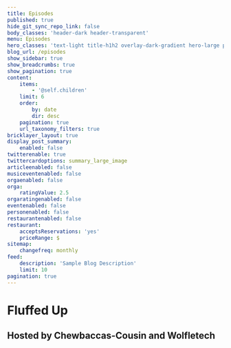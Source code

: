 ```yaml
---
title: Episodes
published: true
hide_git_sync_repo_link: false
body_classes: 'header-dark header-transparent'
menu: Episodes
hero_classes: 'text-light title-h1h2 overlay-dark-gradient hero-large parallax'
blog_url: /episodes
show_sidebar: true
show_breadcrumbs: true
show_pagination: true
content:
    items:
        - '@self.children'
    limit: 6
    order:
        by: date
        dir: desc
    pagination: true
    url_taxonomy_filters: true
bricklayer_layout: true
display_post_summary:
    enabled: false
twitterenable: true
twittercardoptions: summary_large_image
articleenabled: false
musiceventenabled: false
orgaenabled: false
orga:
    ratingValue: 2.5
orgaratingenabled: false
eventenabled: false
personenabled: false
restaurantenabled: false
restaurant:
    acceptsReservations: 'yes'
    priceRange: $
sitemap:
    changefreq: monthly
feed:
    description: 'Sample Blog Description'
    limit: 10
pagination: true
---
```


# Fluffed Up
## Hosted by Chewbaccas-Cousin and Wolfletech
